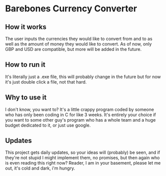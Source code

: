 # Barebones Currency Converter
## How it works
The user inputs the currencies they would like to convert from and to as well as the amount of money they would like to convert. As of now, only GBP and USD are compatible, but more will be added in the future.
## How to run it
It's literally just a .exe file, this will probably change in the future but for now it's just double click a file, not that hard.
## Why to use it
I don't know, you want to? It's a little crappy program coded by someone who has only been coding in C for like 3 weeks. It's entirely your choice if you want to some other guy's program who has a whole team and a huge budget dedicated to it, or just use google.
## Updates
This project gets daily updates, so your ideas will (probably) be seen, and if they're not stupid I might implement them, no promises, but then again who is even reading this right now? Reader, I am in your basement, please let me out, it's cold and dark, i'm hungry.
